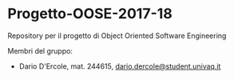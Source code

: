 # Progetto-OOSE-2017-18
Repository per il progetto di Object Oriented Software Engineering

Membri del gruppo:

- Dario D'Ercole, mat. 244615, dario.dercole@student.univaq.it
